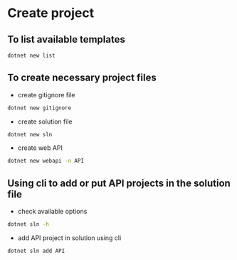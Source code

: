 # Create project

## To list available templates

```zsh
dotnet new list
```

## To create necessary project files

- create gitignore file

```zsh
dotnet new gitignore
```

- create solution file

```zsh
dotnet new sln
```

- create web API

```zsh
dotnet new webapi -n API
```

## Using cli to add or put API projects in the solution file

- check available options

```zsh
dotnet sln -h
```

- add API project in solution using cli

```zsh
dotnet sln add API
```
